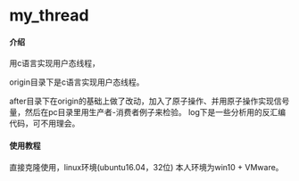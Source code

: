 # my_thread

#### 介绍
用c语言实现用户态线程，

origin目录下是c语言实现用户态线程。

after目录下在origin的基础上做了改动，加入了原子操作、并用原子操作实现信号量，然后在pc目录里用生产者-消费者例子来检验。
log下是一些分析用的反汇编代码，可不用理会。


#### 使用教程

直接克隆使用，linux环境(ubuntu16.04，32位)
本人环境为win10 + VMware。
